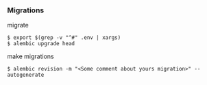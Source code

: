 
### Migrations
migrate
```shell
$ export $(grep -v "^#" .env | xargs)
$ alembic upgrade head
```

make migrations
```shell
$ alembic revision -m "<Some comment about yours migration>" --autogenerate
```